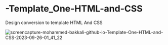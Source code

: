 # -Template_One-HTML-and-CSS
Design conversion to template HTML And CSS


![screencapture-mohammed-bakkali-github-io-Template-One-HTML-and-CSS-2023-09-26-01_41_22](https://github.com/mohammed-bakkali/-Template_One-HTML-and-CSS/assets/94966939/8962ba10-3b6e-4fbe-adf2-08fc96e332ec)
